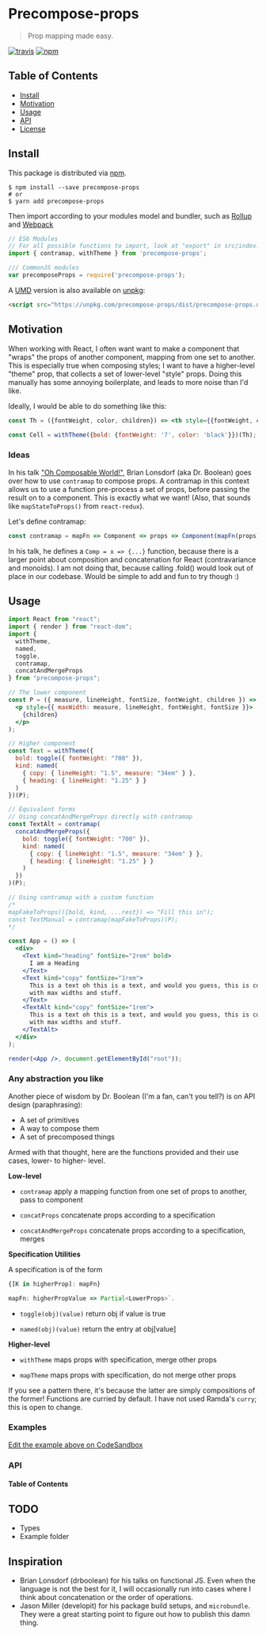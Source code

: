 # Precompose-props
> Prop mapping made easy.

[![travis](https://travis-ci.org/fpapado/precompose-props.svg?branch=master)](https://travis-ci.org/fpapado/precompose-props)
[![npm](https://img.shields.io/npm/v/precompose-props.svg)](https://www.npmjs.com/package/precompose-props)

## Table of Contents

-   [Install](#install)
-   [Motivation](#install)
-   [Usage](#usage)
-   [API](#api)
-   [License](#license)

## Install
This package is distributed via [npm](https://www.npmjs.com/get-npm).

```shell
$ npm install --save precompose-props
# or
$ yarn add precompose-props
```

Then import according to your modules model and bundler, such as [Rollup](https://rollupjs.org/guide/en) and [Webpack](https://webpack.js.org/)

```js
// ES6 Modules
// For all possible functions to import, look at "export" in src/index.js
import { contramap, withTheme } from 'precompose-props';

/// CommonJS modules
var precomposeProps = require('precompose-props');
```

A [UMD](https://github.com/umdjs/umd) version is also available on [unpkg](https://unpkg.com/):
```html
<script src="https://unpkg.com/precompose-props/dist/precompose-props.umd.js"></script>

```

## Motivation

When working with React, I often want want to make a component that "wraps" the props of another component, mapping from one set to another.
This is especially true when composing styles; I want to have a higher-level "theme" prop, that collects a set of lower-level "style" props.
Doing this manually has some annoying boilerplate, and leads to more noise than I'd like.

Ideally, I would be able to do something like this:

```jsx
const Th = ({fontWeight, color, children}) => <th style={{fontWeight, color}}>{children}</th>;

const Cell = withTheme({bold: {fontWeight: '7', color: 'black'}})(Th);
```

### Ideas

In his talk ["Oh Composable World!"](https://www.youtube.com/watch?v=SfWR3dKnFIo), Brian Lonsdorf (aka Dr. Boolean) goes over how to use `contramap` to compose props.
A contramap in this context allows us to use a function pre-process a set of props, before passing the result on to a component. This is exactly what we want!
(Also, that sounds like `mapStateToProps()` from `react-redux`).

Let's define contramap:

```js
const contramap = mapFn => Component => props => Component(mapFn(props));
```

In his talk, he defines a `Comp = x => {...}` function, because there is a larger point about composition and concatenation for React (contravariance and monoids).
I am not doing that, because calling .fold() would look out of place in our codebase. 
Would be simple to add and fun to try though :)

## Usage
```jsx
import React from "react";
import { render } from "react-dom";
import {
  withTheme,
  named,
  toggle,
  contramap,
  concatAndMergeProps
} from "precompose-props";

// The lower component
const P = ({ measure, lineHeight, fontSize, fontWeight, children }) => (
  <p style={{ maxWidth: measure, lineHeight, fontWeight, fontSize }}>
    {children}
  </p>
);

// Higher component
const Text = withTheme({
  bold: toggle({ fontWeight: "700" }),
  kind: named(
    { copy: { lineHeight: "1.5", measure: "34em" } },
    { heading: { lineHeight: "1.25" } }
  )
})(P);

// Equivalent forms
// Using concatAndMergeProps directly with contramap
const TextAlt = contramap(
  concatAndMergeProps({
    bold: toggle({ fontWeight: "700" }),
    kind: named(
      { copy: { lineHeight: "1.5", measure: "34em" } },
      { heading: { lineHeight: "1.25" } }
    )
  })
)(P);

// Using contramap with a custom function
/*
mapFakeToProps(({bold, kind, ...rest}) => "Fill this in");
const TextManual = contramap(mapFakeToProps)(P);
*/

const App = () => (
  <div>
    <Text kind="heading" fontSize="2rem" bold>
      I am a Heading
    </Text>
    <Text kind="copy" fontSize="1rem">
      This is a text oh this is a text, and would you guess, this is copy text
      with max widths and stuff.
    </Text>
    <TextAlt kind="copy" fontSize="1rem">
      This is a text oh this is a text, and would you guess, this is copy text
      with max widths and stuff.
    </TextAlt>
  </div>
);

render(<App />, document.getElementById("root"));
```

### Any abstraction you like

Another piece of wisdom by Dr. Boolean (I'm a fan, can't you tell?) is on API design (paraphrasing):

-   A set of primitives
-   A way to compose them
-   A set of precomposed things

Armed with that thought, here are the functions provided and their use cases, lower- to higher- level.

**Low-level**

-   `contramap`
      apply a mapping function from one set of props to another, pass to component

-   `concatProps`
      concatenate props according to a specification

-   `concatAndMergeProps`
      concatenate props according to a specification, merges

**Specification Utilities**

A specification is of the form
```ts
{[K in higherProp]: mapFn}

mapFn: higherPropValue => Partial<LowerProps>`.
```

-   `toggle(obj)(value)`
      return obj if value is true

-   `named(obj)(value)`
      return the entry at obj[value]

**Higher-level**

-   `withTheme`
      maps props with specification, merge other props

-   `mapTheme`
      maps props with specification, do not merge other props

If you see a pattern there, it's because the latter are simply compositions of the former!
Functions are curried by default. I have not used Ramda's `curry`; this is open to change.

### Examples
[Edit the example above on CodeSandbox](https://codesandbox.io/s/0107ywo83l)

### API

<!-- Generated by documentation.js. Update this documentation by updating the source code. -->

#### Table of Contents

## TODO

-   Types
-   Example folder

## Inspiration
- Brian Lonsdorf (drboolean) for his talks on functional JS. Even when the language is not the best for it, I
will occasionally run into cases where I think about concatenation or the order of operations.
- Jason Miller (developit) for his package build setups, and `microbundle`. They were a great starting
point to figure out how to publish this damn thing.
